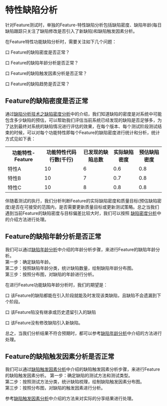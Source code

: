 # 特性缺陷分析

针对Feature测试时，单独的Feature-特性缺陷分析包括缺陷密度、缺陷年龄(每日缺陷跟踪只关注了缺陷修改是否引入了新缺陷)和缺陷触发因素分析。

在Feature特性功能缺陷分析时，需要关注如下几个问题：

口  Feature的缺陷密度是否正常？

口  Feature的缺陷年龄分析是否正常？

口  Feature的缺陷触发因素分析是否正常？

口  Feature的缺陷趋势是否正常？

## Feature的缺陷密度是否正常

通过[缺陷分析技术之缺陷密度分析](books/缺陷密度分析.md)中的介绍，我们知道缺陷的密度是对系统中可能包含多少缺陷的预估，可以帮助我们评估当前系统已经发现的缺陷是否足够多，为了达到最终对系统的缺陷情况进行评估的效果，在每个版本、每个测试阶段测试结束的时候，可以对每个功能特性即每个Feature的缺陷密度进行统计和分析，统计方式见如下表：
<table>
	<tr>
		<th>功能特性-Feature</th>
		<th>功能特性代码行数(千行)</th>
		<th>已发现的缺陷总数</th>
		<th>实际缺陷密度</th>
		<th>预估缺陷密度</th>
	</tr>
	<tr>
		<td>特性A</td>
		<td>10</td>
		<td>6</td>
		<td>0.6</td>
		<td>0.8</td>
	</tr>
	<tr>
		<td>特性B</td>
		<td>10</td>
		<td>7</td>
		<td>0.7</td>
		<td>0.8</td>
	</tr>
	<tr>
		<td>特性C</td>
		<td>10</td>
		<td>8</td>
		<td>0.8</td>
		<td>0.8</td>
	</tr>
</table>

伴随着测试的执行，我们分析判断Feature的实际缺陷密度和质量目标(预估缺陷密度)是否在可接受的范围内，是否需要更新质量目标或更新测试策略。总之当我们遇到当前Feature的缺陷密度与目标偏差比较大时，我们可以按照 [缺陷密度分析](books/缺陷密度分析.md)中的介绍方法进行处理。

## Feature的缺陷年龄分析是否正常

我们可以通过[缺陷年龄分析](books/缺陷年龄分析.md)中介绍的年龄分析步骤，来进行Feature的缺陷年龄分析。   
第一步：确定缺陷年龄。   
第二步：按照缺陷年龄分类，统计缺陷数量，绘制缺陷年龄分布图。   
第三步：按照分布图，对缺陷的年龄进行分析。   

在进行Feature功能缺陷年龄分析时，我们的期望是：

口 该Feature的缺陷都能在引入阶段就能及时发现该类缺陷，且缺陷不会遗漏到下个阶段。

口 该Feature陷没有继承或历史遗留引入的缺陷

口 该Feature没有修改缺陷引入新缺陷。

总之，当我们分析结果不符合预期时，都可以参考[缺陷年龄分析](books/缺陷年龄分析.md)中介绍的方法进行处理。

## Feature的缺陷触发因素分析是否正常

我们可以通过[缺陷触发因素分析](books/缺陷触发因素分析.md)中介绍的缺陷触发因素分析步骤，来进行Feature的缺陷触发因素分析。 
第一步：确定缺陷的测试方法和测试类型。   
第二步：按照测试方法分类，统计缺陷梳理，绘制缺陷触发因素分布图。   
第三步：按照分布图，对缺陷的触发因素进行分析。 

参考[缺陷触发因素分析](books/缺陷触发因素分析.md)中介绍的方法来对实际的分享结果进行处理。
